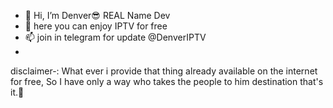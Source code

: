 - 👋 Hi, I’m Denver😎
REAL Name Dev
- 👀 here you can enjoy IPTV for free 
- 📫 join in telegram for update @DenverIPTV
- 
disclaimer-:
What ever i provide that thing already available on the internet for free, So I have only a way who takes the people to him destination that's it.🥰
